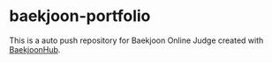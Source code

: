 # baekjoon-portfolio
This is a auto push repository for Baekjoon Online Judge created with [BaekjoonHub](https://github.com/BaekjoonHub/BaekjoonHub).
